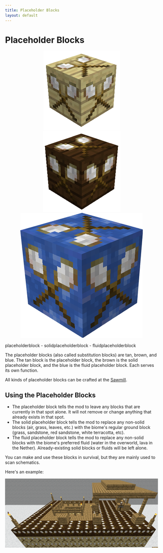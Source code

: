 ```yaml
---
title: Placeholder Blocks
layout: default
---
```

# Placeholder Blocks

<div class="infobox box text-center">
    <p style="text-align:center;"><img src="../../assets/images/items/substitutionblock.png" alt="Placeholder Block">
    <img src="../../assets/images/items/solidsubstitutionblock.png" alt="Solid Placeholder Block">
    <img src="../../assets/images/items/fluidsubstitutionblock.png" alt="Fluid Placeholder Block"></p>
    <recipe>placeholderblock</recipe> - <recipe>solidplaceholderblock</recipe> - <recipe>fluidplaceholderblock</recipe>
</div>

The placeholder blocks (also called substitution blocks) are tan, brown, and blue. The tan block is the placeholder block, the brown is the solid placeholder block, and the blue is the fluid placeholder block. Each serves its own function. 

All kinds of placeholder blocks can be crafted at the [Sawmill](../../source/buildings/sawmill).

## Using the Placeholder Blocks

- The placeholder block tells the mod to leave any blocks that are currently in that spot alone. It will not remove or change anything that already exists in that spot.
- The solid placeholder block tells the mod to replace any non-solid blocks (air, grass, leaves, etc.) with the biome's regular ground block (grass, sandstone, red sandstone, white terracotta, etc).
- The fluid placeholder block tells the mod to replace any non-solid blocks with the biome's preferred fluid (water in the overworld, lava in the Nether). Already-existing solid blocks or fluids will be left alone.

You can make and use these blocks in survival, but they are mainly used to scan schematics.

Here's an example:
<br>
<p style="text-align:center;"><img src="../../assets/images/items/sampleschematic.png" alt="Sample Schematic"></p>
<br>
